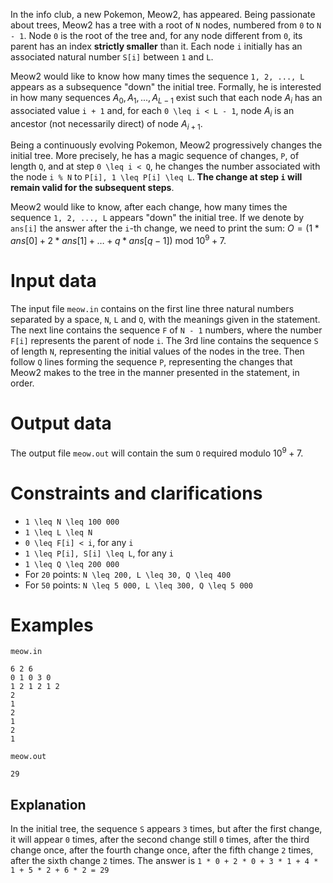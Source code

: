 
In the info club, a new Pokemon, Meow2, has appeared. Being passionate about trees, Meow2 has a tree with a root of `N` nodes, numbered from `0` to `N - 1`. Node `0` is the root of the tree and, for any node different from `0`, its parent has an index **strictly smaller** than it. Each node `i` initially has an associated natural number `S[i]` between `1` and `L`.

Meow2 would like to know how many times the sequence `1, 2, ..., L` appears as a subsequence "down" the initial tree. Formally, he is interested in how many sequences $A_0, A_1, ..., A_{L-1}$ exist such that each node $A_i$ has an associated value `i + 1` and, for each `0 \leq i < L - 1`, node $A_i$ is an ancestor (not necessarily direct) of node $A_{i+1}$.

Being a continuously evolving Pokemon, Meow2 progressively changes the initial tree. More precisely, he has a magic sequence of changes, `P`, of length `Q`, and at step `0 \leq i < Q`, he changes the number associated with the node `i % N` to `P[i], 1 \leq P[i] \leq L`. **The change at step `i` will remain valid for the subsequent steps**.

Meow2 would like to know, after each change, how many times the sequence `1, 2, ..., L` appears "down" the initial tree. If we denote by `ans[i]` the answer after the `i`-th change, we need to print the sum: $O = (1 * ans[0] + 2 * ans[1] + \ldots + q * ans[q-1]) \text{ mod } 10^9 + 7$.

# Input data
The input file `meow.in` contains on the first line three natural numbers separated by a space, `N`, `L` and `Q`, with the meanings given in the statement.
The next line contains the sequence `F` of `N - 1` numbers, where the number `F[i]` represents the parent of node `i`.
The 3rd line contains the sequence `S` of length `N`, representing the initial values of the nodes in the tree.
Then follow `Q` lines forming the sequence `P`, representing the changes that Meow2 makes to the tree in the manner presented in the statement, in order.

# Output data
The output file `meow.out` will contain the sum `O` required modulo $10^9+7$.

# Constraints and clarifications
* `1 \leq N \leq 100 000`
* `1 \leq L \leq N`
* `0 \leq F[i] < i`, for any `i`
* `1 \leq P[i], S[i] \leq L`, for any `i`
* `1 \leq Q \leq 200 000`
* For `20` points: `N \leq 200, L \leq 30, Q \leq 400`
* For `50` points: `N \leq 5 000, L \leq 300, Q \leq 5 000`

# Examples
`meow.in`
```
6 2 6
0 1 0 3 0
1 2 1 2 1 2
2
1
2
1
2
1
```
`meow.out`
```
29
```
Explanation
---
In the initial tree, the sequence `S` appears `3` times, but after the first change, it will appear `0` times, after the second change still `0` times, after the third change once, after the fourth change once, after the fifth change `2` times, after the sixth change `2` times.
The answer is `1 * 0 + 2 * 0 + 3 * 1 + 4 * 1 + 5 * 2 + 6 * 2 = 29`
